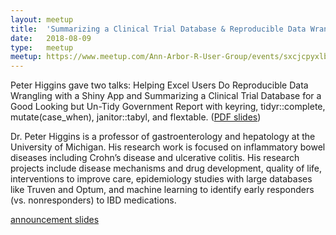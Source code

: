 ```yaml
---
layout: meetup
title:  'Summarizing a Clinical Trial Database & Reproducible Data Wrangling'
date:   2018-08-09
type:   meetup
meetup: https://www.meetup.com/Ann-Arbor-R-User-Group/events/sxcjcpyxlbmb/
---
```


Peter Higgins gave two talks: Helping Excel Users Do Reproducible Data Wrangling with a Shiny App and Summarizing a Clinical Trial Database for a Good Looking but Un-Tidy Government Report with keyring, tidyr::complete, mutate(case_when), janitor::tabyl, and flextable. ([PDF slides](https://github.com/AnnArborRUserGroup/Presentations/raw/master/2018-08/shiny/AARUGAugShiny2018.pdf))

Dr. Peter Higgins is a professor of gastroenterology and hepatology at the University of Michigan. His research work is focused on inflammatory bowel diseases including Crohn’s disease and ulcerative colitis. His research projects include disease mechanisms and drug development, quality of life, interventions to improve care, epidemiology studies with large databases like Truven and Optum, and machine learning to identify early responders (vs. nonresponders) to IBD medications.

[announcement slides](https://cdn.rawgit.com/AnnArborRUserGroup/Presentations/8a405093/2018-08/announcements/announcements.html)
